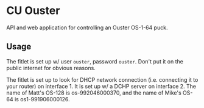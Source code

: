 # CU Ouster

API and web application for controlling an Ouster OS-1-64 puck.

## Usage

The fitlet is set up w/ user `ouster`, password `ouster`.
Don't put it on the public internet for obvious reasons.

The fitlet is set up to look for DHCP network connection (i.e. connecting it to your router) on interface 1.
It is set up w/ a DCHP server on interface 2.
The name of Matt's OS-128 is os-992046000370, and the name of Mike's OS-64 is os1-991906000126.